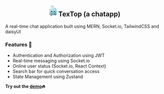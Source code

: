<h2 style="text-align:center"> <img src="https://github.com/HimanshuY007/chat-app/blob/main/frontend/public/logo.svg" width="24"/><span> TexTop</span> (a chatapp) </h2>

A real-time chat application built using MERN, Socket.io, TailwindCSS and daisyUI

### Features 🚀
- Authentication and Authorization using JWT
- Real-time messaging using Socket.io
- Online user status (Socket.io, React Context)
- Search bar for quick conversation access
- State Management using Zustand

**Try out the [demo](https://chat-app-i6m9.onrender.com/)🔥**
